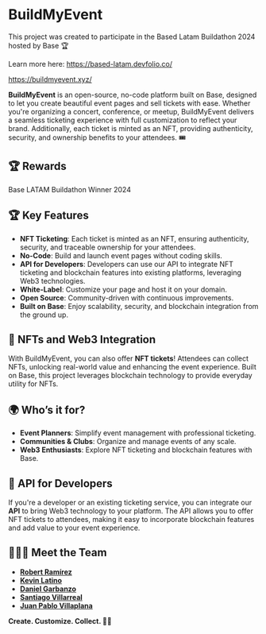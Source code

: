 # BuildMyEvent

This project was created to participate in the Based Latam Buildathon 2024 hosted by Base 🏆

Learn more here: https://based-latam.devfolio.co/

https://buildmyevent.xyz/

**BuildMyEvent** is an open-source, no-code platform built on Base, designed to let you create beautiful event pages and sell tickets with ease. Whether you're organizing a concert, conference, or meetup, BuildMyEvent delivers a seamless ticketing experience with full customization to reflect your brand. Additionally, each ticket is minted as an NFT, providing authenticity, security, and ownership benefits to your attendees. 🎟️

##  🏆 Rewards 

Base LATAM Buildathon Winner 2024

## 🏆 Key Features

- **NFT Ticketing**: Each ticket is minted as an NFT, ensuring authenticity, security, and traceable ownership for your attendees.
- **No-Code**: Build and launch event pages without coding skills.
- **API for Developers**: Developers can use our API to integrate NFT ticketing and blockchain features into existing platforms, leveraging Web3 technologies.
- **White-Label**: Customize your page and host it on your domain.
- **Open Source**: Community-driven with continuous improvements.
- **Built on Base**: Enjoy scalability, security, and blockchain integration from the ground up.

## 🚀 NFTs and Web3 Integration

With BuildMyEvent, you can also offer **NFT tickets**! Attendees can collect NFTs, unlocking real-world value and enhancing the event experience. Built on Base, this project leverages blockchain technology to provide everyday utility for NFTs.

## 🌍 Who’s it for?

- **Event Planners**: Simplify event management with professional ticketing.
- **Communities & Clubs**: Organize and manage events of any scale.
- **Web3 Enthusiasts**: Explore NFT ticketing and blockchain features with Base.

## 📡 API for Developers

If you're a developer or an existing ticketing service, you can integrate our **API** to bring Web3 technology to your platform. The API allows you to offer NFT tickets to attendees, making it easy to incorporate blockchain features and add value to your event experience.


## 👨🏻‍💻 Meet the Team
- [**Robert Ramírez**](https://github.com/robertram)
- [**Kevin Latino**](https://github.com/KevinLatino)
- [**Daniel Garbanzo**](https://github.com/bitfalt)
- [**Santiago Villarreal**](https://github.com/villarley)
- [**Juan Pablo Villaplana**](https://github.com/PabloVillaplana)


**Create. Customize. Collect. 🚀✨**
